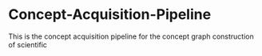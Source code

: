 # Concept-Acquisition-Pipeline
This is the concept acquisition pipeline for the concept graph construction of scientific 
